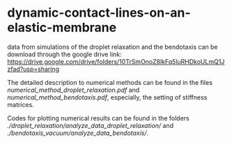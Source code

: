 # dynamic-contact-lines-on-an-elastic-membrane

data from simulations of the droplet relaxation and the bendotaxis can be download through the google drive link: https://drive.google.com/drive/folders/10TrSmOnoZ8lkFq5luRHDkoULmQ1Jzfad?usp=sharing

The detailed description to numerical methods can be found in the files *numerical_method_droplet_relaxation.pdf* and *numerical_method_bendotaxis.pdf*, especially, the setting of stiffness matrices.

Codes for plotting numerical results can be found in the folders *./droplet_relaxation/analyze_data_droplet_relaxation/* and *./bendotaxis_vacuum/analyze_data_bendotaxis/*.
